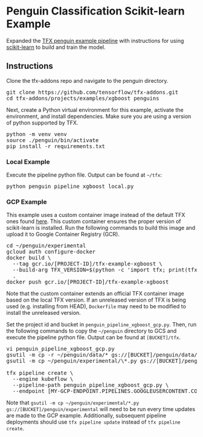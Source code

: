 # Penguin Classification Scikit-learn Example

Expanded the [TFX penguin example
pipeline](https://github.com/tensorflow/tfx/tree/master/tfx/examples/penguin)
with instructions for using [scikit-learn](https://scikit-learn.org/stable/)
to build and train the model.

## Instructions

Clone the tfx-addons repo and navigate to the penguin directory.

<pre class="devsite-terminal devsite-click-to-copy">
git clone https://github.com/tensorflow/tfx-addons.git
cd tfx-addons/projects/examples/xgboost_penguins
</pre>

Next, create a Python virtual environment for this example, activate the
environment, and install dependencies. Make sure you are using a version of
python supported by TFX.

<pre class="devsite-terminal devsite-click-to-copy">
python -m venv venv
source ./penguin/bin/activate
pip install -r requirements.txt
</pre>

### Local Example
Execute the pipeline python file. Output can be found at `~/tfx`:

<pre class="devsite-terminal devsite-click-to-copy">
python penguin_pipeline_xgboost_local.py
</pre>

### GCP Example
This example uses a custom container image instead of the default TFX ones found
[here](gcr.io/tfx-oss-public/tfx). This custom container ensures the proper
version of scikit-learn is installed. Run the following commands to build this
image and upload it to Google Container Registry (GCR).

<pre class="devsite-terminal devsite-click-to-copy">
cd ~/penguin/experimental
gcloud auth configure-docker
docker build \
  --tag gcr.io/[PROJECT-ID]/tfx-example-xgboost \
  --build-arg TFX_VERSION=$(python -c 'import tfx; print(tfx.__version__)') \
  .
docker push gcr.io/[PROJECT-ID]/tfx-example-xgboost
</pre>

Note that the custom container extends an official TFX container image based on
the local TFX version. If an unreleased version of TFX is being used
(e.g. installing from HEAD), `Dockerfile` may need to be modified to install the
unreleased version.

Set the project id and bucket in `penguin_pipeline_xgboost_gcp.py`. Then, run
the following commands to copy the `~/penguin` directory to GCS and execute the
pipeline python file. Output can be found at `[BUCKET]/tfx`.

<pre class="devsite-terminal devsite-click-to-copy">
vi penguin_pipeline_xgboost_gcp.py
gsutil -m cp -r ~/penguin/data/* gs://[BUCKET]/penguin/data/
gsutil -m cp ~/penguin/experimental/\*.py gs://[BUCKET]/penguin/experimental/

tfx pipeline create \
  --engine kubeflow \
  --pipeline-path penguin_pipeline_xgboost_gcp.py \
  --endpoint [MY-GCP-ENDPOINT.PIPELINES.GOOGLEUSERCONTENT.COM]
</pre>

Note that
`gsutil -m cp ~/penguin/experimental/*.py gs://[BUCKET]/penguin/experimental`
will need to be run every time updates are made to the GCP example.
Additionally, subsequent pipeline deployments should use `tfx pipeline update`
instead of `tfx pipeline create`.
